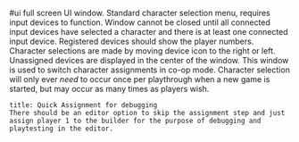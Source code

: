 #ui 
full screen UI window. Standard character selection menu, requires input devices to function.  Window cannot be closed until all connected input devices have selected a character and there is at least one connected input device.  Registered devices should show the player numbers.   Character selections are made by moving device icon to the right or left.  Unassigned devices are displayed in the center of the window.  This window is used to switch character assignments in co-op mode.  Character selection will only ever *need* to occur once per playthrough when a new game is started, but may occur as many times as players wish.

```ad-note
title: Quick Assignment for debugging
There should be an editor option to skip the assignment step and just assign player 1 to the builder for the purpose of debugging and playtesting in the editor.
```
